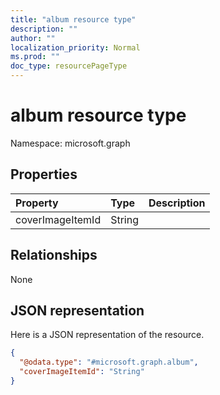 ```yaml
---
title: "album resource type"
description: ""
author: ""
localization_priority: Normal
ms.prod: ""
doc_type: resourcePageType
---
```


# album resource type


Namespace: microsoft.graph



## Properties
|Property|Type|Description|
|:---|:---|:---|
|coverImageItemId|String||

## Relationships
None

## JSON representation
Here is a JSON representation of the resource.
<!-- {
  "blockType": "resource",
  "@odata.type": "microsoft.graph.album"
}
-->
``` json
{
  "@odata.type": "#microsoft.graph.album",
  "coverImageItemId": "String"
}
```

